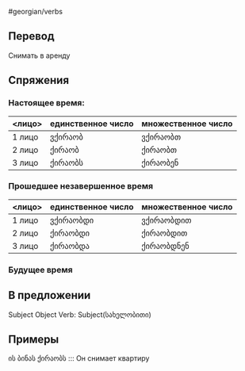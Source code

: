 #georgian/verbs 
## Перевод
Снимать в аренду
## Спряжения
### Настоящее время:
<лицо>|единственное число|множественное число
--------|---------------------|------------------------
1 лицо | ვქირაობ | ვქირაობთ
2 лицо | ქირაობ | ქირაობთ
3 лицо | ქირაობს | ქირაობენ
### Прошедшее незавершенное время
<лицо>|единственное число|множественное число
--------|---------------------|------------------------
1 лицо | ვქირაობდი | ვქირაობდით
2 лицо | ქირაობდი | ქირაობდით
3 лицо | ქირაობდა | ქირაობდნენ
### Будущее время
## В предложении
Subject Object Verb: Subject(სახელობითი)
## Примеры
ის ბინას ქირაობს ::: Он снимает квартиру
